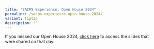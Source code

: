 ```yaml
---
title: "SACPS Experience: Open House 2024"
permalink: /sacps-experience-open-house-2024/
variant: tiptap
description: ""
---
```

<p>If you missed our Open House 2024, <a href="/files/Attachments/SACPS_Open_House_2024_Presentation.pdf" rel="noopener noreferrer nofollow" target="_blank">click here</a> to
access the slides that were shared on that day.</p>